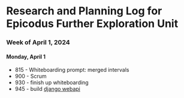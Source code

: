 # Research and Planning Log for Epicodus Further Exploration Unit

### Week of April 1, 2024

#### Monday, April 1

* 815 - Whiteboarding prompt: merged intervals
* 900 - Scrum
* 930 - finish up whiteboarding
* 945 - build [django webapi](https://www.youtube.com/watch?v=i5JykvxUk_A)

 <!-- 60 min python lessons - codeacademy
* 60 min Responsive web design (free code camp)
* 60 min work on portfolio 
* Check job boards & apply -->